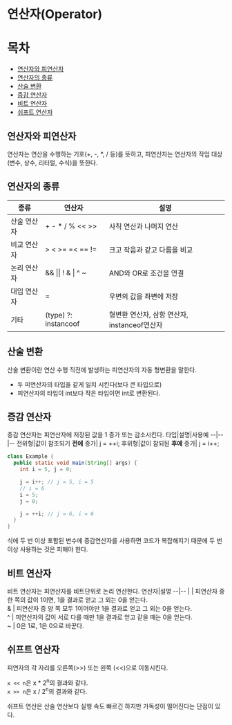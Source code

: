 <h1>연산자(Operator)</h1>
<h1>목차</h1>

- [연산자와 피연산자](#연산자와-피연산자)
- [연산자의 종류](#연산자의-종류)
- [산술 변환](#산술-변환)
- [증감 연산자](#증감-연산자)
- [비트 연산자](#비트-연산자)
- [쉬프트 연산자](#쉬프트-연산자)

## 연산자와 피연산자
연산자는 연산을 수행하는 기호(+, -, *, / 등)를 뜻하고, 피연산자는 연산자의 작업 대상(변수, 상수, 리터럴, 수식)을 뜻한다.

## 연산자의 종류
종류 | 연산자 | 설명
-- | -- | --
산술 연산자 | + - * / % << >> | 사칙 연산과 나머지 연산
비교 연산자 | > < >= =< == != | 크고 작음과 같고 다름을 비교
논리 연산자 | && \|\| ! & \| ^ ~ | AND와 OR로 조건을 연결
대입 연산자 | = | 우변의 값을 좌변에 저장
기타 | (type) ?: instancoof | 형변환 연산자, 삼항 연산자, instanceof연산자

## 산술 변환
산술 변환이란 연산 수행 직전에 발생하는 피연산자의 자동 형변환을 말한다.
- 두 피연산자의 타입을 같게 일치 시킨다(보다 큰 타입으로)
- 피연산자의 타입이 int보다 작은 타입이면 int로 변환된다.

## 증감 연산자
증감 연산자는 피연산자에 저장된 값을 1 증가 또는 감소시킨다.
타입|설명|사용예
--|--|--
전위형|값이 참조되기 **전에** 증가| j = ++i;
후위형|값이 참되된 **후에** 증가| j = i++;
```java
class Example {
  public static void main(String[] args) {
    int i = 5, j = 0;

    j = i++; // j = 5, i = 5
    // i = 6
    i = 5;
    j = 0;

    j = ++i; // j = 6, i = 6 
  }
}
```
식에 두 번 이상 포함된 변수에 증감연산자를 사용하면 코드가 복잡해지기 때문에 두 번 이상 사용하는 것은 피해야 한다.

## 비트 연산자
비트 연산자는 피연산자를 비트단위로 논리 연산한다.
연산자|설명
--|--
\| | 피연산자 중 한 쪽의 값이 1이면, 1을 결과로 얻고 그 외는 0을 얻는다.   
& | 피연산자 중 양 쪽 모두 1이어야만 1을 결과로 얻고 그 외는 0을 얻는다.   
^ | 피연산자의 값이 서로 다를 때만 1을 결과로 얻고 같을 때는 0을 얻는다.   
~ | 0은 1로, 1은 0으로 바꾼다.

## 쉬프트 연산자
피연자의 각 자리를 오른쪽(>>) 또는 왼쪽 (<<)으로 이동시킨다.

`x << n`은 x * 2<sup>n</sup>의 결과와 같다.   
`x >> n`은 x / 2<sup>n</sup>의 결과와 같다.

쉬프트 연산은 산술 연산보다 실행 속도 빠르긴 하지만 가독성이 떨어진다는 단점이 있다.
